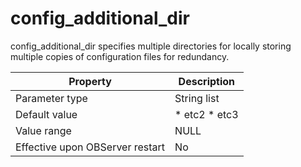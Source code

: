 config_additional_dir 
==========================================

config_additional_dir specifies multiple directories for locally storing multiple copies of configuration files for redundancy. 


|          **Property**           |                                            **Description**                                            |
|---------------------------------|-------------------------------------------------------------------------------------------------------|
| Parameter type                  | String list                                                                                           |
| Default value                   | * etc2   * etc3    |
| Value range                     | NULL                                                                                                  |
| Effective upon OBServer restart | No                                                                                                    |



